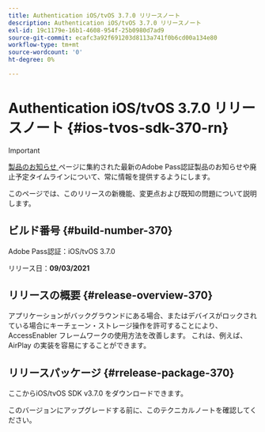 ```yaml
---
title: Authentication iOS/tvOS 3.7.0 リリースノート
description: Authentication iOS/tvOS 3.7.0 リリースノート
exl-id: 19c1179e-16b1-4608-954f-25b0980d7ad9
source-git-commit: ecafc3a92f691203d8113a741f0b6cd00a134e80
workflow-type: tm+mt
source-wordcount: '0'
ht-degree: 0%

---
```


# Authentication iOS/tvOS 3.7.0 リリースノート {#ios-tvos-sdk-370-rn}

>[!IMPORTANT]
>
> [ 製品のお知らせ ](/help/authentication/product-announcements.md) ページに集約された最新のAdobe Pass認証製品のお知らせや廃止予定タイムラインについて、常に情報を提供するようにします。

このページでは、このリリースの新機能、変更点および既知の問題について説明します。

## ビルド番号 {#build-number-370}

Adobe Pass認証：iOS/tvOS 3.7.0

リリース日：**09/03/2021**

## リリースの概要 {#release-overview-370}

アプリケーションがバックグラウンドにある場合、またはデバイスがロックされている場合にキーチェーン・ストレージ操作を許可することにより、AccessEnabler フレームワークの使用方法を改善します。 これは、例えば、AirPlay の実装を容易にすることができます。

## リリースパッケージ {#rrelease-package-370}

ここからiOS/tvOS SDK v3.7.0 をダウンロードできます。

このバージョンにアップグレードする前に、このテクニカルノートを確認してください。
